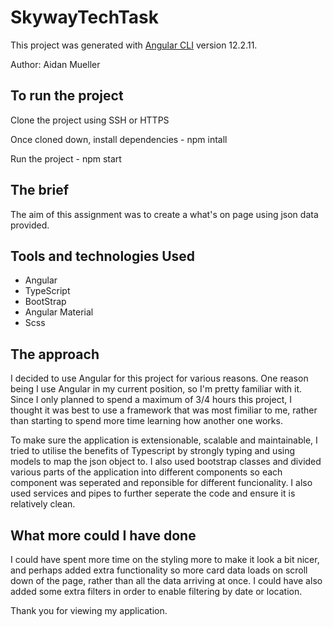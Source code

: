 # SkywayTechTask

This project was generated with [Angular CLI](https://github.com/angular/angular-cli) version 12.2.11.

Author: Aidan Mueller

## To run the project 

Clone the project using SSH or HTTPS

Once cloned down, install dependencies - npm intall

Run the project - npm start

## The brief

The aim of this assignment was to create a what's on page using json data provided. 

## Tools and technologies Used

- Angular
- TypeScript 
- BootStrap 
- Angular Material 
- Scss

## The approach 

I decided to use Angular for this project for various reasons. One reason being I use Angular in my current position, so I'm pretty familiar with it. Since I only planned to spend a maximum of 3/4 hours this project, I thought it was best to use a framework that was most fimiliar to me, rather than starting to spend more time learning how another one works. 

To make sure the application is extensionable, scalable and maintainable, I tried to utilise the benefits of Typescript by strongly typing and using models to map the json object to. I also used bootstrap classes and divided various parts of the application into different components so each component was seperated and reponsible for different funcionality. I also used services and pipes to further seperate the code and ensure it is relatively clean. 

## What more could I have done

I could have spent more time on the styling more to make it look a bit nicer, and perhaps added extra functionality so more card data loads on scroll down of the page, rather than all the data arriving at once. I could have also added some extra filters in order to enable filtering by date or location. 


Thank you for viewing my application.

